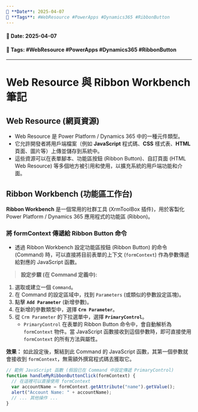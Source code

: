 ```yaml
---
📅 **Date**: 2025-04-07
🔖 **Tags**: #WebResource #PowerApps #Dynamics365 #RibbonButton 
---
```

#### 📅 **Date**: 2025-04-07
#### 🔖 **Tags**: #WebResource #PowerApps #Dynamics365 #RibbonButton 

---
# Web Resource 與 Ribbon Workbench 筆記

## Web Resource (網頁資源)

-   Web Resource 是 Power Platform / Dynamics 365 中的一種元件類型。
-   它允許開發者將用戶端檔案（例如 **JavaScript** 程式碼、**CSS** 樣式表、**HTML** 頁面、圖片等）上傳並儲存到系統中。
-   這些資源可以在表單腳本、功能區按鈕 (Ribbon Button)、自訂頁面 (HTML Web Resource) 等多個地方被引用和使用，以擴充系統的用戶端功能和介面。

## Ribbon Workbench (功能區工作台)

**Ribbon Workbench** 是一個常用的社群工具 (XrmToolBox 插件)，用於客製化 Power Platform / Dynamics 365 應用程式的功能區 (Ribbon)。

### 將 formContext 傳遞給 Ribbon Button 命令

-   透過 Ribbon Workbench 設定功能區按鈕 (Ribbon Button) 的命令 (Command) 時，可以直接將目前表單的上下文 (`formContext`) 作為參數傳遞給對應的 JavaScript 函數。

> **設定步驟 (在 Command 定義中):**

1.  選取或建立一個 `Command`。
2.  在 Command 的設定區域中，找到 `Parameters` (或類似的參數設定區塊)。
3.  點擊 **`Add Parameter`** (新增參數)。
4.  在新增的參數類型中，選擇 **`Crm Parameter`**。
5.  從 `Crm Parameter` 的下拉選單中，選擇 **`PrimaryControl`**。
    * `PrimaryControl` 在表單的 Ribbon Button 命令中，會自動解析為 `formContext` 物件。當 JavaScript 函數接收到這個參數時，即可直接使用 `formContext` 的所有方法與屬性。

**效果：** 如此設定後，繫結到此 Command 的 JavaScript 函數，其第一個參數就會接收到 `formContext`，無需額外撰寫程式碼去獲取它。

```javascript
// 範例 JavaScript 函數 (假設已在 Command 中設定傳遞 PrimaryControl)
function handleMyRibbonButtonClick(formContext) {
  // 在這裡可以直接使用 formContext
  var accountName = formContext.getAttribute("name").getValue();
  alert("Account Name: " + accountName);
  // ... 其他操作 ...
}